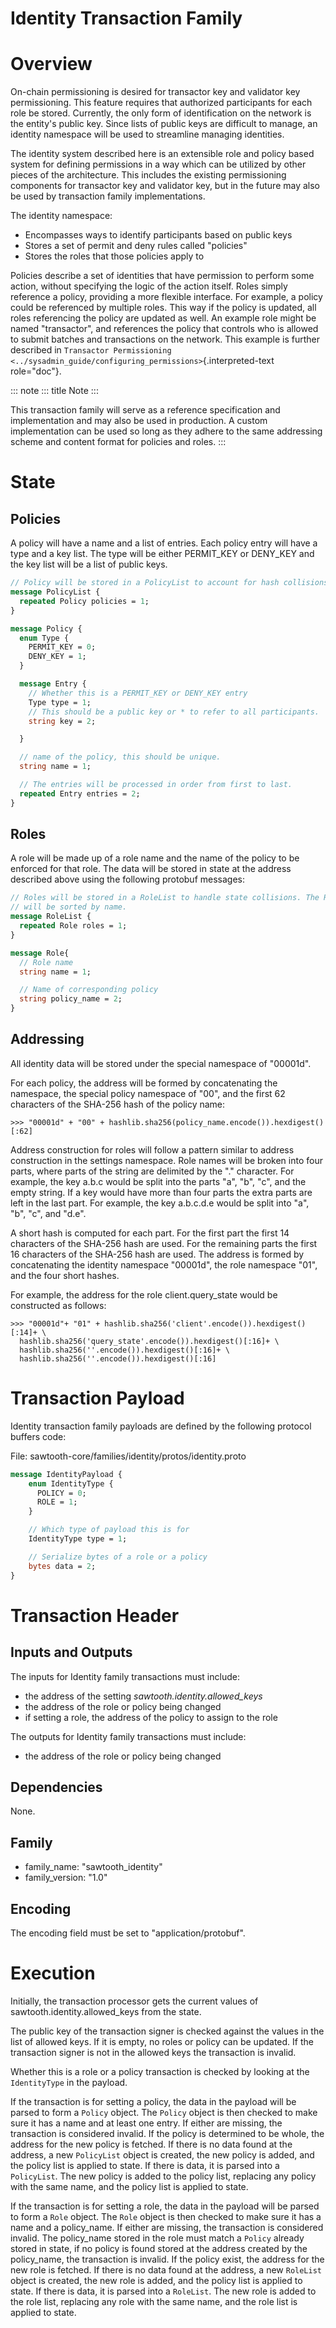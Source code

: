 # Identity Transaction Family

# Overview

<!--
  Licensed under Creative Commons Attribution 4.0 International License
  https://creativecommons.org/licenses/by/4.0/
-->

On-chain permissioning is desired for transactor key and validator key
permissioning. This feature requires that authorized participants for
each role be stored. Currently, the only form of identification on the
network is the entity\'s public key. Since lists of public keys are
difficult to manage, an identity namespace will be used to streamline
managing identities.

The identity system described here is an extensible role and policy
based system for defining permissions in a way which can be utilized by
other pieces of the architecture. This includes the existing
permissioning components for transactor key and validator key, but in
the future may also be used by transaction family implementations.

The identity namespace:

-   Encompasses ways to identify participants based on public keys
-   Stores a set of permit and deny rules called \"policies\"
-   Stores the roles that those policies apply to

Policies describe a set of identities that have permission to perform
some action, without specifying the logic of the action itself. Roles
simply reference a policy, providing a more flexible interface. For
example, a policy could be referenced by multiple roles. This way if the
policy is updated, all roles referencing the policy are updated as well.
An example role might be named \"transactor\", and references the policy
that controls who is allowed to submit batches and transactions on the
network. This example is further described in
`Transactor Permissioning <../sysadmin_guide/configuring_permissions>`{.interpreted-text
role="doc"}.

::: note
::: title
Note
:::

This transaction family will serve as a reference specification and
implementation and may also be used in production. A custom
implementation can be used so long as they adhere to the same addressing
scheme and content format for policies and roles.
:::

# State

## Policies

A policy will have a name and a list of entries. Each policy entry will
have a type and a key list. The type will be either PERMIT_KEY or
DENY_KEY and the key list will be a list of public keys.

``` protobuf
// Policy will be stored in a PolicyList to account for hash collisions
message PolicyList {
  repeated Policy policies = 1;
}

message Policy {
  enum Type {
    PERMIT_KEY = 0;
    DENY_KEY = 1;
  }

  message Entry {
    // Whether this is a PERMIT_KEY or DENY_KEY entry
    Type type = 1;
    // This should be a public key or * to refer to all participants.
    string key = 2;

  }

  // name of the policy, this should be unique.
  string name = 1;

  // The entries will be processed in order from first to last.
  repeated Entry entries = 2;
}
```

## Roles

A role will be made up of a role name and the name of the policy to be
enforced for that role. The data will be stored in state at the address
described above using the following protobuf messages:

``` protobuf
// Roles will be stored in a RoleList to handle state collisions. The Roles
// will be sorted by name.
message RoleList {
  repeated Role roles = 1;
}

message Role{
  // Role name
  string name = 1;

  // Name of corresponding policy
  string policy_name = 2;
}
```

## Addressing

All identity data will be stored under the special namespace of
"00001d".

For each policy, the address will be formed by concatenating the
namespace, the special policy namespace of "00", and the first 62
characters of the SHA-256 hash of the policy name:

``` pycon
>>> "00001d" + "00" + hashlib.sha256(policy_name.encode()).hexdigest()[:62]
```

Address construction for roles will follow a pattern similar to address
construction in the settings namespace. Role names will be broken into
four parts, where parts of the string are delimited by the \".\"
character. For example, the key a.b.c would be split into the parts
\"a\", \"b\", \"c\", and the empty string. If a key would have more than
four parts the extra parts are left in the last part. For example, the
key a.b.c.d.e would be split into \"a\", \"b\", \"c\", and \"d.e\".

A short hash is computed for each part. For the first part the first 14
characters of the SHA-256 hash are used. For the remaining parts the
first 16 characters of the SHA-256 hash are used. The address is formed
by concatenating the identity namespace "00001d", the role namespace
"01", and the four short hashes.

For example, the address for the role client.query_state would be
constructed as follows:

``` pycon
>>> "00001d"+ "01" + hashlib.sha256('client'.encode()).hexdigest()[:14]+ \
  hashlib.sha256('query_state'.encode()).hexdigest()[:16]+ \
  hashlib.sha256(''.encode()).hexdigest()[:16]+ \
  hashlib.sha256(''.encode()).hexdigest()[:16]
```

# Transaction Payload

Identity transaction family payloads are defined by the following
protocol buffers code:

File: sawtooth-core/families/identity/protos/identity.proto

``` protobuf
message IdentityPayload {
    enum IdentityType {
      POLICY = 0;
      ROLE = 1;
    }

    // Which type of payload this is for
    IdentityType type = 1;

    // Serialize bytes of a role or a policy
    bytes data = 2;
}
```

# Transaction Header

## Inputs and Outputs

The inputs for Identity family transactions must include:

-   the address of the setting *sawtooth.identity.allowed_keys*
-   the address of the role or policy being changed
-   if setting a role, the address of the policy to assign to the role

The outputs for Identity family transactions must include:

-   the address of the role or policy being changed

## Dependencies

None.

## Family

-   family_name: \"sawtooth_identity\"
-   family_version: \"1.0\"

## Encoding

The encoding field must be set to \"application/protobuf\".

# Execution

Initially, the transaction processor gets the current values of
sawtooth.identity.allowed_keys from the state.

The public key of the transaction signer is checked against the values
in the list of allowed keys. If it is empty, no roles or policy can be
updated. If the transaction signer is not in the allowed keys the
transaction is invalid.

Whether this is a role or a policy transaction is checked by looking at
the `IdentityType` in the payload.

If the transaction is for setting a policy, the data in the payload will
be parsed to form a `Policy` object. The `Policy` object is then checked
to make sure it has a name and at least one entry. If either are
missing, the transaction is considered invalid. If the policy is
determined to be whole, the address for the new policy is fetched. If
there is no data found at the address, a new `PolicyList` object is
created, the new policy is added, and the policy list is applied to
state. If there is data, it is parsed into a `PolicyList`. The new
policy is added to the policy list, replacing any policy with the same
name, and the policy list is applied to state.

If the transaction is for setting a role, the data in the payload will
be parsed to form a `Role` object. The `Role` object is then checked to
make sure it has a name and a policy_name. If either are missing, the
transaction is considered invalid. The policy_name stored in the role
must match a `Policy` already stored in state, if no policy is found
stored at the address created by the policy_name, the transaction is
invalid. If the policy exist, the address for the new role is fetched.
If there is no data found at the address, a new `RoleList` object is
created, the new role is added, and the policy list is applied to state.
If there is data, it is parsed into a `RoleList`. The new role is added
to the role list, replacing any role with the same name, and the role
list is applied to state.
